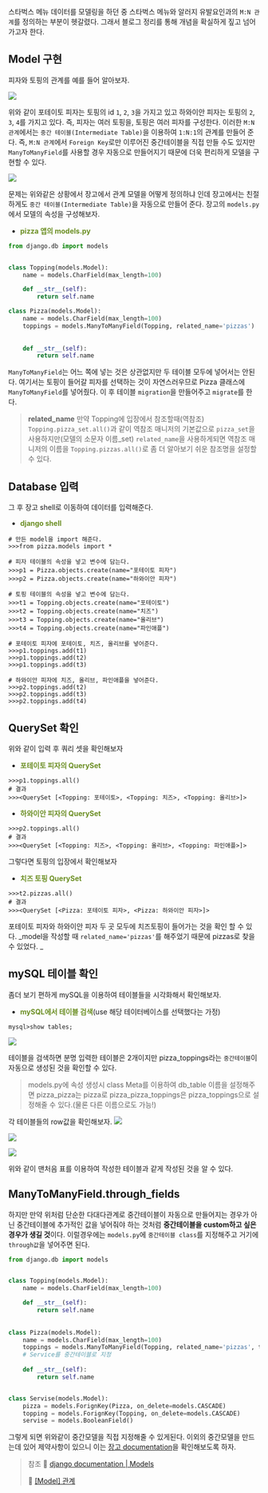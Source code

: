 스타벅스 메뉴 데이터를 모델링을 하던 중 스타벅스 메뉴와 알러지 유발요인과의 `M:N 관계`를 정의하는 부분이 헷갈렸다. 그래서 블로그 정리를 통해 개념을 확실하게 짚고 넘어가고자 한다. 


## Model 구현
피자와 토핑의 관계를 예를 들어 알아보자.

![](https://images.velog.io/images/anjaekk/post/362d1678-7763-4359-b3ae-abfb9cb13f87/image.png)

위와 같이 포테이토 피자는 토핑의 id `1`, `2`, `3`을 가지고 있고 하와이안 피자는 토핑의 `2`, `3`, `4`를 가지고 있다. 즉, 피자는 여러 토핑을, 토핑은 여러 피자를 구성한다. 이러한 `M:N 관계`에서는 `중간 테이블(Intermediate Table)`을 이용하여 `1:N:1`의 관계를 만들어 준다. 즉, `M:N 관계`에서 `Foreign Key`로만 이루어진 중간테이블을 직접 만들 수도 있지만 `ManyToManyField`를 사용할 경우 자동으로 만들어지기 때문에 더욱 편리하게 모델을 구현할 수 있다. 

![](https://images.velog.io/images/anjaekk/post/a2c43407-2e6d-4ead-be6c-710b08c67839/image.png)

문제는 위와같은 상황에서 장고에서 관계 모델을 어떻게 정의하냐 인데 장고에서는 친절하게도 `중간 테이블(Intermediate Table)`을 자동으로 만들어 준다. 장고의 `models.py` 에서 모델의 속성을 구성해보자.

- <span style="color:olivedrab">**pizza 앱의 models.py**</span>

```python
from django.db import models


class Topping(models.Model):
    name = models.CharField(max_length=100)

    def __str__(self):
        return self.name

class Pizza(models.Model):
    name = models.CharField(max_length=100)
    toppings = models.ManyToManyField(Topping, related_name='pizzas')
    
    
    def __str__(self):
        return self.name

```
`ManyToManyField`는 어느 쪽에 넣는 것은 상관없지만 두 테이블 모두에 넣어서는 안된다. 여기서는 토핑이 들어갈 피자를 선택하는 것이 자연스러우므로 Pizza 클래스에 `ManyToManyField`를 넣어줬다. 이 후 테이블 `migration`을 만들어주고 `migrate`를 한다.

> **related_name**
>만약 Topping에 입장에서 참조할때(역참조) `Topping.pizza_set.all()`과 같이 역참조 매니저의 기본값으로 `pizza_set`을 사용하지만(모델의 소문자 이름_set) `related_name`을 사용하게되면 역참조 매니저의 이름을 `Topping.pizzas.all()`로 좀 더 알아보기 쉬운 참조명을 설정할 수 있다.


## Database 입력
그 후 장고 shell로 이동하여 데이터를 입력해준다.

- <span style="color:olivedrab">**django shell**</span>

```
# 만든 model을 import 해준다.
>>>from pizza.models import *   

# 피자 테이블의 속성을 넣고 변수에 담는다.
>>>p1 = Pizza.objects.create(name="포테이토 피자")
>>>p2 = Pizza.objects.create(name="하와이안 피자")

# 토핑 테이블의 속성을 넣고 변수에 담는다.
>>>t1 = Topping.objects.create(name="포테이토")
>>>t2 = Topping.objects.create(name="치즈")
>>>t3 = Topping.objects.create(name="올리브")
>>>t4 = Topping.objects.create(name="파인애플")

# 포테이토 피자에 포테이토, 치즈, 올리브를 넣어준다.
>>>p1.toppings.add(t1)
>>>p1.toppings.add(t2)
>>>p1.toppings.add(t3)

# 하와이안 피자에 치즈, 올리브, 파인애플을 넣어준다.
>>>p2.toppings.add(t2)
>>>p2.toppings.add(t3)
>>>p2.toppings.add(t4)
```

## QuerySet 확인

위와 같이 입력 후 쿼리 셋을 확인해보자

- <span style="color:olivedrab">**포테이토 피자의 QuerySet**</span>
```
>>>p1.toppings.all()
# 결과
>>><QuerySet [<Topping: 포테이토>, <Topping: 치즈>, <Topping: 올리브>]>
```

- <span style="color:olivedrab">**하와이안 피자의 QuerySet**</span>
```
>>>p2.toppings.all()
# 결과
>>><QuerySet [<Topping: 치즈>, <Topping: 올리브>, <Topping: 파인애플>]>
```

그렇다면 토핑의 입장에서 확인해보자

- <span style="color:olivedrab">**치즈 토핑 QuerySet**</span>

```
>>>t2.pizzas.all()
# 결과
>>><QuerySet [<Pizza: 포테이토 피자>, <Pizza: 하와이안 피자>]>
```
포테이토 피자와 하와이안 피자 두 곳 모두에 치즈토핑이 들어가는 것을 확인 할 수 있다. _model을 작성할 때 `related_name='pizzas'`를 해주었기 때문에 pizzas로 찾을 수 있었다. _


## mySQL 테이블 확인

좀더 보기 편하게 mySQL을 이용하여 테이블들을 시각화해서 확인해보자.

- <span style="color:olivedrab">**mySQL에서 테이블 검색**</span>(use 해당 테이터베이스를 선택했다는 가정)
```
mysql>show tables;
```
![](https://images.velog.io/images/anjaekk/post/e6cca269-ee5c-4bd7-867a-5422badb5686/image.png)

테이블을 검색하면 분명 입력한 테이블은 2개이지만 pizza_toppings라는 `중간테이블`이 자동으로 생성된 것을 확인할 수 있다.

> models.py에 속성 생성시 class Meta를 이용하여 db_table 이름을 설정해주면 pizza_pizza는 pizza로 pizza_pizza_toppings은 pizza_toppings으로 설정해줄 수 있다.(물론 다른 이름으로도 가능!)

각 테이블들의 row값을 확인해보자.
![](https://images.velog.io/images/anjaekk/post/8aca994c-cfb7-4d73-aebc-351ea3281443/image.png)

![](https://images.velog.io/images/anjaekk/post/0c5d6d05-663d-4fc9-b42c-4aa545609296/image.png)

![](https://images.velog.io/images/anjaekk/post/dc1085db-41d3-4e80-97eb-78421c6a3704/image.png)

위와 같이 맨처음 표를 이용하여 작성한 테이블과 같게 작성된 것을 알 수 있다.

## ManyToManyField.through_fields
하지만 만약 위처럼 단순한 다대다관계로 중간테이블이 자동으로 만들어지는 경우가 아닌 중간테이블에 추가적인 값을 넣어줘야 하는 것처럼 **중간테이블을 custom하고 싶은 경우가 생길 것**이다. 이럴경우에는 `models.py`에 `중간테이블 class`를 지정해주고 거기에 `through값`을 넣어주면 된다.

```python
from django.db import models


class Topping(models.Model):
    name = models.CharField(max_length=100)

    def __str__(self):
        return self.name
 
 
class Pizza(models.Model):
    name = models.CharField(max_length=100)
    toppings = models.ManyToManyField(Topping, related_name='pizzas', through='Service')   
    # Service를 중간테이블로 지정
    
    def __str__(self):
        return self.name


class Servise(models.Model):
    pizza = models.ForignKey(Pizza, on_delete=models.CASCADE)
    topping = models.ForignKey(Topping, on_delete=models.CASCADE)
    servise = models.BooleanField()
```
그렇게 되면 위와같이 중간모델을 직접 지정해줄 수 있게된다. 이외의 중간모델을 만드는데 있어 제약사항이 있으니 이는 [장고 documentation](https://docs.djangoproject.com/en/3.2/topics/db/models/)을 확인해보도록 하자.


> 참조
> 🔗 [django documentation | Models](https://docs.djangoproject.com/en/3.2/topics/db/models/)
>
>🔗 [[Model] 관계](https://nachwon.github.io/django-relationship/)
